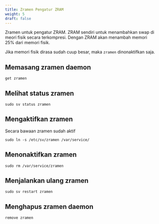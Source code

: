 ```yaml
---
title: Zramen Pengatur ZRAM
weight: 5
draft: false
---
```


Zramen untuk pengatur ZRAM. ZRAM sendiri untuk menambahkan swap di meori fisik secara terkompresi. Dengan ZRAM akan menambah memori 25% dari memori fisik.

Jika memori fisik dirasa sudah cuup besar, maka `zramen` dinonaktifkan saja.

## Memasang zramen daemon

```shell
get zramen
```

## Melihat status zramen

```shell
sudo sv status zramen
```

## Mengaktifkan zramen

Secara bawaan zramen sudah aktif

```shell
sudo ln -s /etc/sv/zramen /var/service/
```

## Menonaktifkan zramen

```shell
sudo rm /var/service/zramen
```

## Menjalankan ulang zramen

```shell
sudo sv restart zramen
```

## Menghapus zramen daemon

```shell
remove zramen
```
